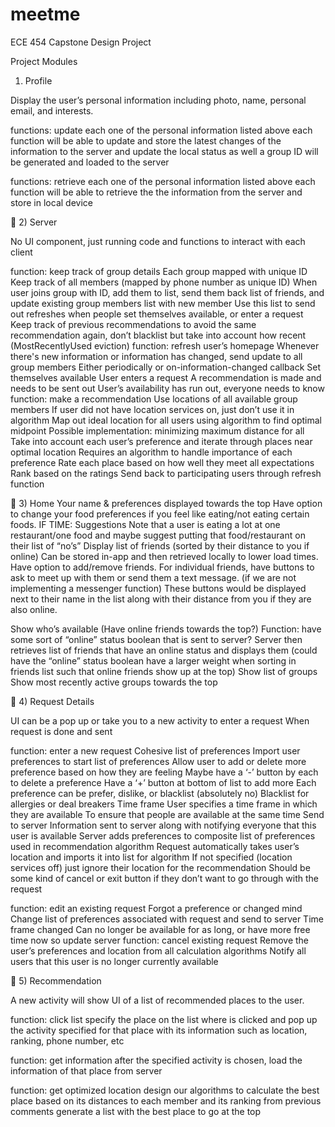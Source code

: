 # meetme
ECE 454 Capstone Design Project


Project Modules


1)	Profile


Display the user’s personal information including photo, name, personal email, and interests.


functions: update each one of the personal information listed above
each function will be able to update and store the latest changes of the information to the server and update the local status as well
a group ID will be generated and loaded to the server


functions: retrieve each one of the personal information listed above
each function will be able to retrieve the the information from the server and store in local device





2)	Server


No UI component, just running code and functions to interact with each client


function: keep track of group details
Each group mapped with unique ID
Keep track of all members (mapped by phone number as unique ID)
When user joins group with ID, add them to list, send them back list of friends, and update existing group members list with new member
Use this list to send out refreshes when people set themselves available, or enter a request
Keep track of previous recommendations to avoid the same recommendation again, don’t blacklist but take into account how recent (MostRecentlyUsed eviction)
function: refresh user’s homepage
Whenever there's new information or information has changed, send update to all group members
Either periodically or on-information-changed callback
Set themselves available
User enters a request
A recommendation is made and needs to be sent out
User’s availability has run out, everyone needs to know
function: make a recommendation
Use locations of all available group members
If user did not have location services on, just don’t use it in algorithm
Map out ideal location for all users using algorithm to find optimal midpoint
Possible implementation: minimizing maximum distance for all
Take into account each user’s preference and iterate through places near optimal location
Requires an algorithm to handle importance of each preference
Rate each place based on how well they meet all expectations
Rank based on the ratings
Send back to participating users through refresh function





3)	Home
Your name & preferences displayed towards the top
Have option to change your food preferences if you feel like eating/not eating certain foods. 
IF TIME: Suggestions
Note that a user is eating a lot at one restaurant/one food and maybe suggest putting that food/restaurant on their list of “no’s”
Display list of friends (sorted by their distance to you if online)
Can be stored in-app and then retrieved locally to lower load times.
Have option to add/remove friends. 
For individual friends, have buttons to ask to meet up with them or send them a text message. (if we are not implementing a messenger function)
These buttons would be displayed next to their name in the list along with their distance from you if they are also online.


Show who’s available (Have online friends towards the top?)
Function: have some sort of “online” status boolean that is sent to server?
Server then retrieves list of friends that have an online status and displays them 
(could have the “online” status boolean have a larger weight when sorting in friends list such that online friends show up at the top)
Show list of groups
Show most recently active groups towards the top
	


	



4)	Request Details


UI can be a pop up or take you to a new activity to enter a request
	When request is done and sent


function: enter a new request
Cohesive list of preferences
Import user preferences to start list of preferences
Allow user to add or delete more preference based on how they are feeling
Maybe have a ‘-’ button by each to delete a preference
Have a ‘+’ button at bottom of list to add more
Each preference can be prefer, dislike, or blacklist (absolutely no)
Blacklist for allergies or deal breakers
Time frame
User specifies a time frame in which they are available
To ensure that people are available at the same time
Send to server
Information sent to server along with notifying everyone that this user is available
Server adds preferences to composite list of preferences used in recommendation algorithm
Request automatically takes user’s location and imports it into list for algorithm
If not specified (location services off) just ignore their location for the recommendation
Should be some kind of cancel or exit button if they don’t want to go through with the request


function: edit an existing request
Forgot a preference or changed mind
Change list of preferences associated with request and send to server
Time frame changed
Can no longer be available for as long, or have more free time now so update server
function: cancel existing request
Remove the user’s preferences and location from all calculation algorithms
Notify all users that this user is no longer currently available



5)	Recommendation


A new activity will show UI of a list of recommended places to the user.


function: click list
specify the place on the list where is clicked and pop up the activity specified for that place with its information such as location, ranking, phone number, etc


function: get information
after the specified activity is chosen, load the information of that place from server


function: get optimized location
design our algorithms to calculate the best place based on its distances to each member and its ranking from previous comments
generate a list with the best place to go at the top
